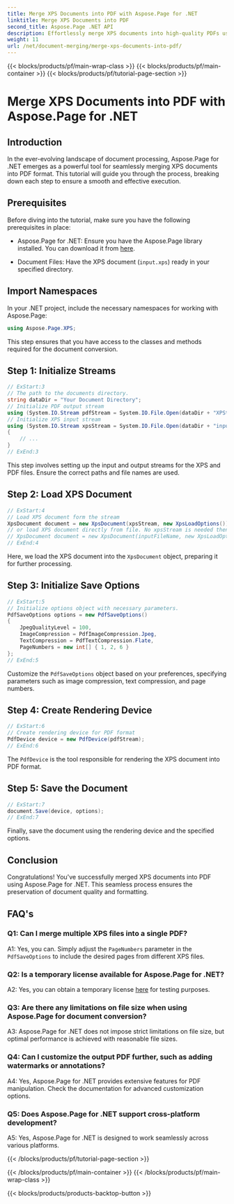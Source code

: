 ```yaml
---
title: Merge XPS Documents into PDF with Aspose.Page for .NET
linktitle: Merge XPS Documents into PDF
second_title: Aspose.Page .NET API
description: Effortlessly merge XPS documents into high-quality PDFs using Aspose.Page for .NET. Follow our step-by-step guide for a smooth document conversion experience.
weight: 11
url: /net/document-merging/merge-xps-documents-into-pdf/
---
```


{{< blocks/products/pf/main-wrap-class >}}
{{< blocks/products/pf/main-container >}}
{{< blocks/products/pf/tutorial-page-section >}}

# Merge XPS Documents into PDF with Aspose.Page for .NET

## Introduction

In the ever-evolving landscape of document processing, Aspose.Page for .NET emerges as a powerful tool for seamlessly merging XPS documents into PDF format. This tutorial will guide you through the process, breaking down each step to ensure a smooth and effective execution.

## Prerequisites

Before diving into the tutorial, make sure you have the following prerequisites in place:

- Aspose.Page for .NET: Ensure you have the Aspose.Page library installed. You can download it from [here](https://releases.aspose.com/page/net/).

- Document Files: Have the XPS document (`input.xps`) ready in your specified directory.

## Import Namespaces

In your .NET project, include the necessary namespaces for working with Aspose.Page:

```csharp
using Aspose.Page.XPS;
```

This step ensures that you have access to the classes and methods required for the document conversion.

## Step 1: Initialize Streams

```csharp
// ExStart:3
// The path to the documents directory.
string dataDir = "Your Document Directory";
// Initialize PDF output stream
using (System.IO.Stream pdfStream = System.IO.File.Open(dataDir + "XPStoPDF_out.pdf", System.IO.FileMode.OpenOrCreate, System.IO.FileAccess.Write))
// Initialize XPS input stream
using (System.IO.Stream xpsStream = System.IO.File.Open(dataDir + "input.xps", System.IO.FileMode.Open))
{
    // ...
}
// ExEnd:3
```

This step involves setting up the input and output streams for the XPS and PDF files. Ensure the correct paths and file names are used.

## Step 2: Load XPS Document

```csharp
// ExStart:4
// Load XPS document form the stream
XpsDocument document = new XpsDocument(xpsStream, new XpsLoadOptions());
// or load XPS document directly from file. No xpsStream is needed then.
// XpsDocument document = new XpsDocument(inputFileName, new XpsLoadOptions());
// ExEnd:4
```

Here, we load the XPS document into the `XpsDocument` object, preparing it for further processing.

## Step 3: Initialize Save Options

```csharp
// ExStart:5
// Initialize options object with necessary parameters.
PdfSaveOptions options = new PdfSaveOptions()
{
    JpegQualityLevel = 100,
    ImageCompression = PdfImageCompression.Jpeg,
    TextCompression = PdfTextCompression.Flate,
    PageNumbers = new int[] { 1, 2, 6 }
};
// ExEnd:5
```

Customize the `PdfSaveOptions` object based on your preferences, specifying parameters such as image compression, text compression, and page numbers.

## Step 4: Create Rendering Device

```csharp
// ExStart:6
// Create rendering device for PDF format
PdfDevice device = new PdfDevice(pdfStream);
// ExEnd:6
```

The `PdfDevice` is the tool responsible for rendering the XPS document into PDF format.

## Step 5: Save the Document

```csharp
// ExStart:7
document.Save(device, options);
// ExEnd:7
```

Finally, save the document using the rendering device and the specified options.

## Conclusion

Congratulations! You've successfully merged XPS documents into PDF using Aspose.Page for .NET. This seamless process ensures the preservation of document quality and formatting.

## FAQ's

### Q1: Can I merge multiple XPS files into a single PDF?

A1: Yes, you can. Simply adjust the `PageNumbers` parameter in the `PdfSaveOptions` to include the desired pages from different XPS files.

### Q2: Is a temporary license available for Aspose.Page for .NET?

A2: Yes, you can obtain a temporary license [here](https://purchase.aspose.com/temporary-license/) for testing purposes.

### Q3: Are there any limitations on file size when using Aspose.Page for document conversion?

A3: Aspose.Page for .NET does not impose strict limitations on file size, but optimal performance is achieved with reasonable file sizes.

### Q4: Can I customize the output PDF further, such as adding watermarks or annotations?

A4: Yes, Aspose.Page for .NET provides extensive features for PDF manipulation. Check the documentation for advanced customization options.

### Q5: Does Aspose.Page for .NET support cross-platform development?

A5: Yes, Aspose.Page for .NET is designed to work seamlessly across various platforms.

{{< /blocks/products/pf/tutorial-page-section >}}

{{< /blocks/products/pf/main-container >}}
{{< /blocks/products/pf/main-wrap-class >}}

{{< blocks/products/products-backtop-button >}}
